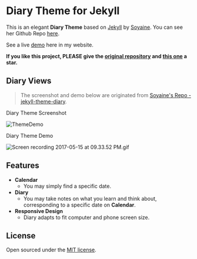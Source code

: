 # Diary Theme for Jekyll

This is an elegant **Diary Theme** based on [Jekyll](http://jekyllrb.com/) by [Soyaine](http://soyaine.cn). You can see her Github Repo [here](https://github.com/soyaine/jekyll-theme-diary). 

See a live [demo]( https://youjiexia.github.io/diary) here in my website.

**If you like this project, PLEASE give the [original repository](https://github.com/soyaine/jekyll-theme-diary) and [this one](https://github.com/YoujieXia/diary) a star.**



## Diary Views

> The screenshot and demo below are originated from [Soyaine's Repo - jekyll-theme-diary](https://github.com/soyaine/jekyll-theme-diary).

Diary Theme Screenshot 

![ThemeDemo](https://ooo.0o0.ooo/2017/05/23/592324b01b71a.jpg)

Diary Theme Demo

![Screen recording 2017-05-15 at 09.33.52 PM.gif](https://ooo.0o0.ooo/2017/05/23/592327b4a79ca.gif)


## Features

- **Calendar** 
	- You may simply find a specific date.
- **Diary** 
	- You may take notes on what you learn and think about, corresponding to a specific date on **Calendar**.
- **Responsive Design**
	- Diary adapts to fit computer and phone screen size.
 


## License

Open sourced under the [MIT license](LICENSE.md). 

